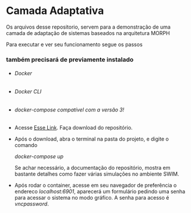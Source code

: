 <div>

<h1>Camada Adaptativa</h1> 


<p>
Os arquivos desse repositorio, servem para a demonstração de uma camada de adaptação de sistemas baseados na arquitetura MORPH

Para executar e ver seu funcionamento segue os passos
</p>

<h3>
também precisará de previamente instalado
</h3>

<ul>
    <li>
        <h6>Docker</h6>
    </li>
    <li>
        <h6>Docker CLI</h6>
    </li>
    <li>
        <h6>docker-compose compatível com a versão 3!</h6>
    </li>
</ul>

<ul>
    <li>
        <p>
            Acesse <a href="https://github.com/aurelianosza/swim-1" target="_blank">Esse Link</a>. Faça download do repositório.
        </p>
    </li>
    <li>
        <p>
            Após o download, abra o terminal na pasta do projeto, e digite o comando       
        </p>
        <em>
            docker-compose up
        </em>
        <p>
            Se achar necessário, a documentação do repositório, mostra em bastante detalhes como fazer várias simulações no ambiente SWIM.
        </p>
    </li>
    <li>
        Após rodar o container, acesse em seu navegador de preferência o endereco <em>localhost:6901</em>,
        aparecerá um formulário pedindo uma senha para acessar o sistema no modo gráfico. A senha para acesso é <em>vncpassword</em>.
    </li>
</ul>

</div>